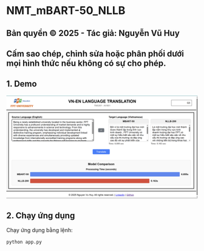 # NMT_mBART-50_NLLB

## Bản quyền © 2025 - Tác giả: Nguyễn Vũ Huy
## Cấm sao chép, chỉnh sửa hoặc phân phối dưới mọi hình thức nếu không có sự cho phép.

## 1. Demo
![alt text](demo.png)


## 2. Chạy ứng dụng
Chạy ứng dụng bằng lệnh:

```bash
python app.py
```
